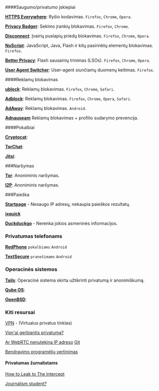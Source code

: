 ####Saugumo/privatumo įskiepiai

[**HTTPS Everywhere**](https://www.eff.org/https-everywhere):  Ryšio kodavimas. `Firefox`, `Chrome`,  `Opera`.

[**Privacy Badger**](https://www.eff.org/privacybadge):  Sekimo įrankių blokavimas. `Firefox`, `Chrome`.

[**Disconnect**](https://disconnect.me//):  Įvairių puslapių priedų blokavimas. `Firefox`, `Chrome`, `Opera`.

[**NoScript**](https://noscript.net/):  JavaScript, Java, Flash ir kitų pasirinktų elementų blokavimas. `Firefox`.

[**Better Privacy**](https://addons.mozilla.org/en-US/firefox/addon/betterprivacy/):  Flash sausainių trinimas (LSOs). `Firefox`, `Chrome`,  `Opera`.

[**User Agent Switcher**](https://addons.mozilla.org/en-us/firefox/addon/user-agent-switcher/):  User-agent siunčiamų duomenų keitimas. `Firefox`.

####Reklamų blokavimas

[**ublock**](https://chrismatic.io/ublock/):  Reklamų blokavimas. `Firefox`, `Chrome`, `Safari`.

[**Adblock**](https://getadblock.com/):  Reklamų blokavimas. `Firefox`, `Chrome`, `Opera`, `Safari`.

[**AdAway**](https://sufficientlysecure.org/index.php/adaway/):  Reklamų blokavimas. `Android`.

[**Adnauseam**](https://adnauseam.io/) Reklamų blokavimas + profilio sudarymo prevencija.

####Pokalbiai

[**Cryptocat**](https://crypto.cat/): 

[**TorChat**](https://github.com/prof7bit/TorChat/downloads): 

[**Jitsi**](https://jitsi.org/): 


###Naršymas

[**Tor**](https://www.torproject.org):  Anoniminis naršymas.

[**I2P**](https://geti2p.net/en/):  Anoniminis naršymas.


###Paieška

[**Startpage**](https://startpage.com/) - Nesaugo IP adresų, nekaupia paieškos rezultatų.

[**ixquick**](https://ixquick.com/) 

[**Duckduckgo**](https://duckduckgo.com/) - Nerenka jokios asmeninės informacijos.


### Privatumas telefonams

[**RedPhone**](https://ssd.eff.org/en/module/how-use-redphone-android#overlay=en/node/53/) `pokalbiams` `Android` 

[**TextSecure**](https://ssd.eff.org/en/module/how-use-textsecure-android) `pranešimams` `Android` 


### Operacinės sistemos

[**Tails**](https://tails.boum.org/):  Operacinė sistema skirta užtikrinti privatumą ir anonimiškumą. 

[**Qube OS**](https://www.qubes-os.org/): 

[**OpenBSD**](http://www.openbsd.org/):


### Kiti resursai

[VPN](https://ssd.eff.org/en/module/choosing-vpn-thats-right-you) - (Virtualus privatus tinklas)

[Vpn'ai gerbiantis privatumą?](http://torrentfreak.com/which-vpn-services-take-your-anonymity-seriously-2014-edition-140315/)

[Ar WebRTC nenutekina IP adreso](https://diafygi.github.io/webrtc-ips/) [Git](https://github.com/diafygi/webrtc-ips)

[Bendravimo programėlių vertinimas](https://www.eff.org/secure-messaging-scorecard)

#### Privatumas žurnalistams

[How to Leak to The Intercept](https://firstlook.org/theintercept/2015/01/28/how-to-leak-to-the-intercept/)

[Journalism student?](https://ssd.eff.org/en/playlist/journalism-student#playlist)

